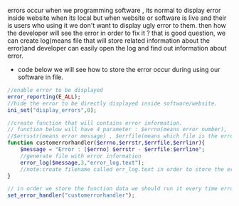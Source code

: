 errors occur when we programming software , its normal to display error inside website when its local but when website or software is live and their is users who using it we don't want to display ugly error to them. then how the developer will see the error in order to fix it ? that is good question, we can create log(means file that will store related information about the error)and developer can easily open the log and find out information about error.

- code below we will see how to store the error occur during using our software in file.

```php
//enable error to be displayed
error_reporting(E_ALL);
//hide the error to be directly displayed inside software/website.
ini_set("display_errors",0);

//create function that will contains error information.
// function below will have 4 parameter : $errno(means error number),
//$errsstr(means error message) , $errfile(means which file is the error inside of it) , $errline(means which line does error occur inside the file)
function customerrorhandler($errno,$errstr,$errfile,$errlinr){
    $message = "Error : [$errno] $errstr - $errfile:$errline";
    //generate file with error information
    error_log($message,3,"error_log.text");
    //note:create filename called err_log.text in order to store the errors inside of it.
}

// in order we store the function data we should run it every time error ouccur
set_error_handler("customerrorhandler");
```